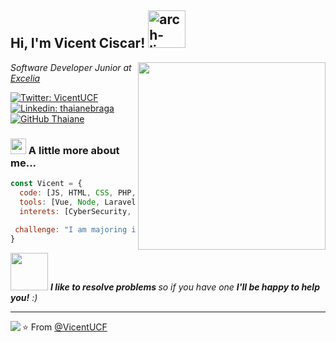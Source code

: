 <h2> Hi, I'm Vicent Ciscar! <img src="https://img.shields.io/badge/arch-0066cc.svg?style=for-the-badge&logo=arch-linux&logoColor=0066cc&labelColor=ffffff" alt="arch-linux" width=60></h2>
<img align='right' src="https://media.giphy.com/media/iIqmM5tTjmpOB9mpbn/giphy.gif" width="300">

<p><em>Software Developer Junior at <a href="http://www.unb.br">Excelia</a>
</em></p>

[![Twitter: VicentUCF](https://img.shields.io/twitter/follow/Vicent_UCF?style=social)](https://twitter.com/Vicent_UCF)
[![Linkedin: thaianebraga](https://img.shields.io/badge/-vicentciscar-blue?style=flat-square&logo=Linkedin&logoColor=white&link=https://www.linkedin.com/in/vicentciscar/)](https://www.linkedin.com/in/vicent-ciscar-929a2a20a/)
[![GitHub Thaiane](https://img.shields.io/github/followers/vicentucf?label=follow&style=social)](https://github.com/VicentUCF)


### <img src="https://media.giphy.com/media/hu9xj9UtxpoY3oytsh/giphy.gif" width="25"> A little more about me...  

```javascript
const Vicent = {
  code: [JS, HTML, CSS, PHP, Java],
  tools: [Vue, Node, Laravel, Boostrap, Docker, Git],
  interets: [CyberSecurity, Calistenia,Linux, Video Games, Marvel ]
 
 challenge: "I am majoring in Backend Development"
}
```

<img src="https://media.giphy.com/media/dKc2fBq97S9gIzLX2j/giphy.gif" width="60"> <em><b>I like to resolve problems </b> so if you have one <b>I'll be happy to help you!</b> :)</em>

---

<img align="left" src="https://github-readme-stats.vercel.app/api?username=vicentucf&show_icons=true&theme=gruvbox" />

⭐️ From [@VicentUCF](https://github.com/VicentUCF)
